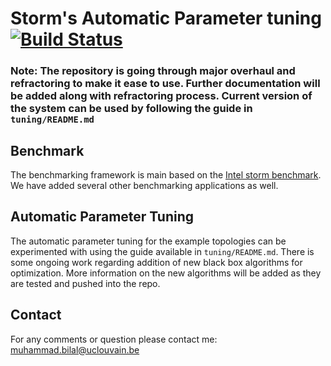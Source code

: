 # Storm's Automatic Parameter tuning [![Build Status](https://travis-ci.org/intel-hadoop/storm-benchmark.svg?branch=master)](https://travis-ci.org/intel-hadoop/storm-benchmark?branch=master)

### Note: The repository is going through major overhaul and refractoring to make it ease to use. Further documentation will be added along with refractoring process. Current version of the system can be used by following the guide in `tuning/README.md`

## Benchmark
The benchmarking framework is main based on the [Intel storm benchmark](https://github.com/intel-hadoop/storm-benchmark). We have added several other benchmarking applications as well.

## Automatic Parameter Tuning
The automatic parameter tuning for the example topologies can be experimented with using the guide available in `tuning/README.md`.
There is some ongoing work regarding addition of new black box algorithms for optimization. More information on the new algorithms will be added as they are tested and pushed into the repo. 

## Contact
For any comments or question please contact me:
muhammad.bilal@uclouvain.be
